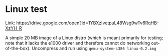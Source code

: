 # Linux test
Link: https://drive.google.com/open?id=1YBXzIvetpuL48Wsg9wTv6RqHB-XzYH_R

A simple 20 MB image of a Linux distro (which is meant primarily for testing; note that it lacks the e1000 driver and therefore cannot do networking out-of-the-box). Uncompress and run using `qemu-system-i386 linux-0.2.img`
